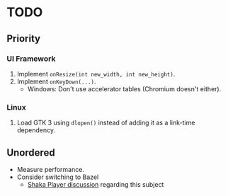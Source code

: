 # TODO

## Priority

### UI Framework

1. Implement `onResize(int new_width, int new_height)`.
2. Implement `onKeyDown(...)`.
   - Windows: Don't use accelerator tables (Chromium doesn't either).

### Linux

1. Load GTK 3 using `dlopen()` instead of adding it as a link-time dependency.

## Unordered

- Measure performance.
- Consider switching to Bazel
  - [Shaka Player discussion](https://github.com/shaka-project/shaka-player-embedded/issues/19) regarding this subject
